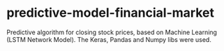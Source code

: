 # predictive-model-financial-market
Predictive algorithm for closing stock prices, based on Machine Learning (LSTM Network Model). The Keras, Pandas and Numpy libs were used.
